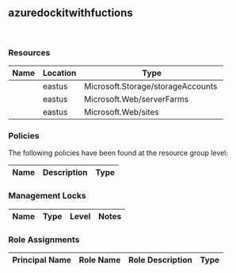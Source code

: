 
## azuredockitwithfuctions 
 
### Resources


| Name | Location | Type |
| --- | --- | --- |
|   | eastus  | Microsoft.Storage/storageAccounts  |
|   | eastus  | Microsoft.Web/serverFarms  |
|   | eastus  | Microsoft.Web/sites  |

### Policies
The following policies have been found at the resource group level: 

| Name | Description | Type |
| --- | --- | --- |

### Management Locks


| Name | Type | Level | Notes |
| --- | --- | --- | --- |

### Role Assignments


| Principal Name | Role Name | Role Description | Type |
| --- | --- | --- | --- |
